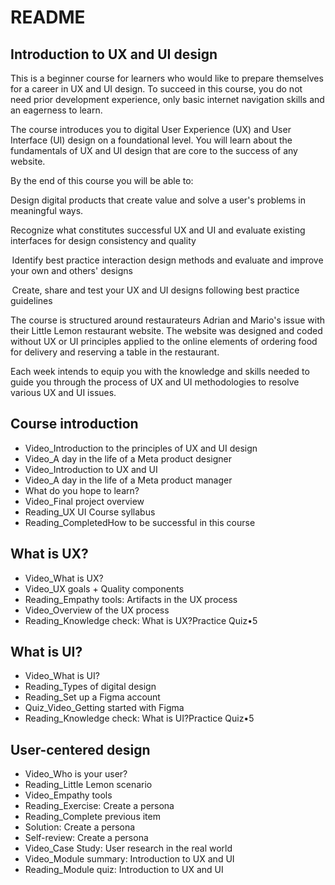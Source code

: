 # README

## Introduction to UX and UI design

This is a beginner course for learners who would like to prepare themselves for a career in UX and UI design. To succeed in this course, you do not need prior development experience, only basic internet navigation skills and an eagerness to learn. 

The course introduces you to digital User Experience (UX) and User Interface (UI) design on a foundational level. You will learn about the fundamentals of UX and UI design that are core to the success of any website.  

By the end of this course you will be able to: 

Design digital products that create value and solve a user's problems in meaningful ways. 

Recognize what constitutes successful UX and UI and evaluate existing interfaces for design consistency and quality

 Identify best practice interaction design methods and evaluate and improve your own and others' designs

 Create, share and test your UX and UI designs following best practice guidelines 

The course is structured around restaurateurs Adrian and Mario's issue with their Little Lemon restaurant website. The website was designed and coded without UX or UI principles applied to the online elements of ordering food for delivery and reserving a table in the restaurant.   

Each week intends to equip you with the knowledge and skills needed to guide you through the process of UX and UI methodologies to resolve various UX and UI issues. 


## Course introduction

- Video_Introduction to the principles of UX and UI design
- Video_A day in the life of a Meta product designer
- Video_Introduction to UX and UI
- Video_A day in the life of a Meta product manager
- What do you hope to learn? 
- Video_Final project overview
- Reading_UX UI Course syllabus
- Reading_CompletedHow to be successful in this course


## What is UX?

- Video_What is UX?
- Video_UX goals  + Quality components
- Reading_Empathy tools: Artifacts in the UX process
- Video_Overview of the UX process
- Reading_Knowledge check: What is UX?Practice Quiz•5 


## What is UI?

- Video_What is UI?
- Reading_Types of digital design
- Reading_Set up a Figma account
- Quiz_Video_Getting started with Figma
- Reading_Knowledge check: What is UI?Practice Quiz•5 


## User-centered design

- Video_Who is your user?
- Reading_Little Lemon scenario
- Video_Empathy tools
- Reading_Exercise: Create a persona
- Reading_Complete previous item
- Solution: Create a persona
- Self-review: Create a persona
- Video_Case Study: User research in the real world
- Video_Module summary: Introduction to UX and UI
- Reading_Module quiz: Introduction to UX and UI
